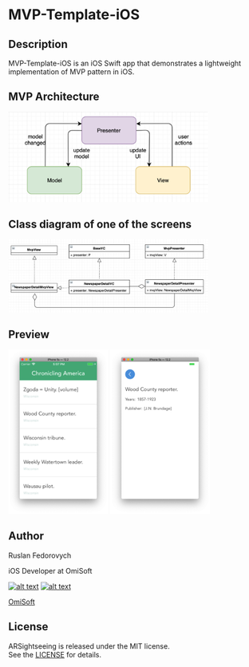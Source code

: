 # MVP-Template-iOS

## Description
MVP-Template-iOS is an iOS Swift app that demonstrates a lightweight implementation of MVP pattern in iOS.

## MVP Architecture
<img src="./Demo/mvp.png" alt="mvp structure" width="400">

## Class diagram of one of the screens
<img src="./Demo/class-diagram.png" alt="class diagram" width="400">


## Preview 
<img src="./Demo/preview-1.png" alt="class diagram" width="200">
<img src="./Demo/preview-2.png" alt="class diagram" width="200">

## Author
Ruslan Fedorovych

iOS Developer at OmiSoft

<!-- Please don't remove this: Grab your social icons from https://github.com/carlsednaoui/gitsocial -->

[![alt text][1.1]][1]
[![alt text][2.1]][2]

[1]: http://www.twitter.com/omisoftnet
[2]: http://www.facebook.com/omisoftnet

[1.1]: http://i.imgur.com/wWzX9uB.png (twitter icon without padding)
[2.1]: http://i.imgur.com/fep1WsG.png (facebook icon without padding)
[OmiSoft](https://omisoft.net)

## License
ARSightseeing is released under the MIT license.  
See the [LICENSE](./LICENSE.md) for details.